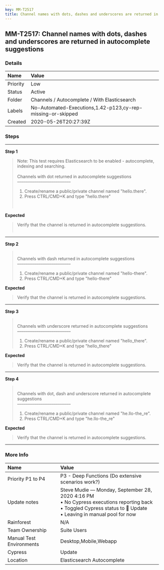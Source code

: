 ```yaml
---
key: MM-T2517
title: Channel names with dots, dashes and underscores are returned in autocomplete suggestions
---
```


## MM-T2517: Channel names with dots, dashes and underscores are returned in autocomplete suggestions

### Details

| Name     | Value                                                       |
| :------- | :---------------------------------------------------------- |
| Priority | Low                                                         |
| Status   | Active                                                      |
| Folder   | Channels / Autocomplete / With Elasticsearch                |
| Labels   | No-Automated-Executions,1.42-p123,cy-rep-missing-or-skipped |
| Created  | 2020-05-26T20:27:39Z                                        |

### Steps

<hr/>

**Step 1**

> <article>Note: This test requires Elasticsearch to be enabled - autocomplete, indexing and searching.<br><br>Channels with dot returned in autocomplete suggestions<br>–––––––––––––––––––––––––<ol><li>Create/rename a public/private channel named "hello.there".</li><li>Press CTRL/CMD+K and type "hello.there"</li></ol><br></article>

**Expected**

> <article>Verify that the channel is returned in autocomplete suggestions.<br><br></article>

<hr/>

**Step 2**

> <article><br>Channels with dash returned in autocomplete suggestions<br>–––––––––––––––––––––––––<ol><li>Create/rename a public/private channel named "hello-there".</li><li>Press CTRL/CMD+K and type "hello-there"</li></ol></article>

**Expected**

> <article>Verify that the channel is returned in autocomplete suggestions.</article>

<hr/>

**Step 3**

> <article><br>Channels with underscore returned in autocomplete suggestions<br>–––––––––––––––––––––––––<ol><li>Create/rename a public/private channel named "hello_there".</li><li>Press CTRL/CMD+K and type "hello_there"</li></ol></article>

**Expected**

> <article>Verify that the channel is returned in autocomplete suggestions.</article>

<hr/>

**Step 4**

> <article><br>Channels with dot, dash and underscore returned in autocomplete suggestions<br>–––––––––––––––––––––––––<ol><li>Create/rename a public/private channel named "he.llo-the_re".</li><li>Press CTRL/CMD+K and type "he.llo-the_re"</li></ol></article>

**Expected**

> <article>Verify that the channel is returned in autocomplete suggestions.</article>

<hr/>

### More Info

| Name                     | Value                                                                                                                                                                  |
| :----------------------- | :--------------------------------------------------------------------------------------------------------------------------------------------------------------------- |
| Priority P1 to P4        | P3 - Deep Functions (Do extensive scenarios work?)                                                                                                                     |
| Update notes             | Steve Mudie — Monday, September 28, 2020 4:16 PM<br>• No Cypress executions reporting back<br>• Toggled Cypress status to 🔧 Update<br>• Leaving in manual pool for now |
| Rainforest               | N/A                                                                                                                                                                    |
| Team Ownership           | Suite Users                                                                                                                                                            |
| Manual Test Environments | Desktop,Mobile,Webapp                                                                                                                                                  |
| Cypress                  | Update                                                                                                                                                                 |
| Location                 | Elasticsearch Autocomplete                                                                                                                                             |

